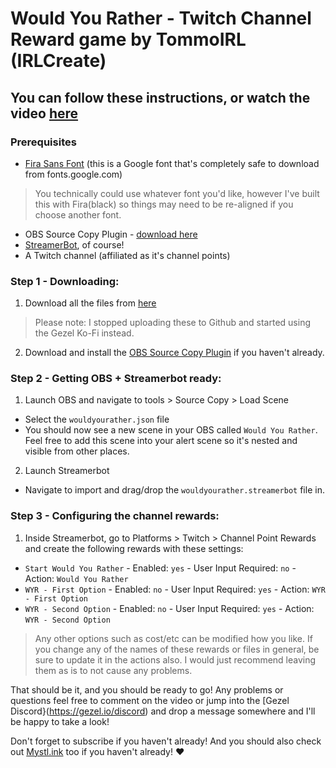 # Would You Rather - Twitch Channel Reward game by TommoIRL (IRLCreate)

## You can follow these instructions, or watch the video [here]()

### Prerequisites
- [Fira Sans Font](https://fonts.google.com/download?family=Fira%20Sans) (this is a Google font that's completely safe to download from fonts.google.com) 
> You technically could use whatever font you'd like, however I've built this with Fira(black) so things may need to be re-aligned if you choose another font.
- OBS Source Copy Plugin - [download here](https://obsproject.com/forum/resources/source-copy.1261/)
- [StreamerBot](https://streamer.bot), of course!
- A Twitch channel (affiliated as it's channel points)

### Step 1 - Downloading:
1. Download all the files from [here]()
> Please note: I stopped uploading these to Github and started using the Gezel Ko-Fi instead.
2. Download and install the [OBS Source Copy Plugin](https://obsproject.com/forum/resources/source-copy.1261/) if you haven't already.
### Step 2 - Getting OBS + Streamerbot ready:
1. Launch OBS and navigate to tools > Source Copy > Load Scene
  - Select the `wouldyourather.json` file
  - You should now see a new scene in your OBS called `Would You Rather`. Feel free to add this scene into your alert scene so it's nested and visible from other places.
2. Launch Streamerbot
  - Navigate to import and drag/drop the `wouldyourather.streamerbot` file in.

### Step 3 - Configuring the channel rewards:
1. Inside Streamerbot, go to Platforms > Twitch > Channel Point Rewards and create the following rewards with these settings:

- `Start Would You Rather` - Enabled: `yes` - User Input Required: `no` - Action: `Would You Rather`
- `WYR - First Option` - Enabled: `no` - User Input Required: `yes` - Action: `WYR - First Option`
- `WYR - Second Option` - Enabled: `no` - User Input Required: `yes` - Action: `WYR - Second Option`
> Any other options such as cost/etc can be modified how you like. If you change any of the names of these rewards or files in general, be sure to update it in the actions also. I would just recommend leaving them as is to not cause any problems.

That should be it, and you should be ready to go!
Any problems or questions feel free to comment on the video or jump into the [Gezel Discord}(https://gezel.io/discord) and drop a message somewhere and I'll be happy to take a look!

Don't forget to subscribe if you haven't already!
And you should also check out [Mystl.ink](https://mystl.ink) too if you haven't already! ❤️
